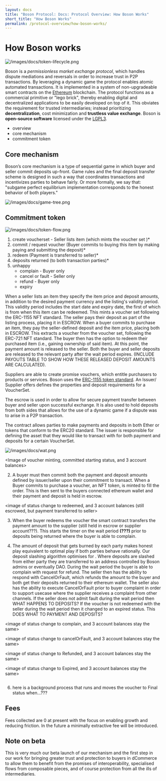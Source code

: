 ```yaml
---
layout: docs
title: "Boson Protocol: Docs: Protocol Overview: How Boson Works"
short_title: "How Boson Works"
permalink: /protocol-overview/how-boson-works/
---
```

# How Boson works

![/images/docs/token-lifecycle.png](/images/docs/token-lifecycle.png)

Boson is a *permissionless market exchange protocol*, which handles dispute 
mediations and reversals in order to increase trust in P2P transactions. By 
leveraging a dynamic game the protocol enables atomic automated transactions. 
It is implemented in a system of non-upgradeable smart contracts on the 
[Ethereum](https://ethereum.org/) blockchain. The protocol functions as a 
commercial primitive or "lego brick", thereby enabling digital and 
decentralized applications to be easily developed on top of it. This obviates 
the requirement for trusted intermediaries; instead prioritizing 
**decentralization**, cost minimization and **trustless value exchange**. Boson 
is **open-source software** licensed under the 
[LGPL3](https://www.gnu.org/licenses/lgpl-3.0.en.html).

- overview
- core mechanism
- commitment token

## Core mechanism

Boson’s core mechanism is a type of sequential game in which buyer and seller 
commit deposits up-front. Game rules and the final deposit transfer scheme is 
designed in such a way that coordinates transactions and incentivizes parties 
to behave fairly. Or more formally, we say that: "subgame perfect equilibrium 
implementation corresponds to the honest behavior of both players."

![/images/docs/game-tree.png](/images/docs/game-tree.png)

## Commitment token

![/images/docs/token-flow.png](/images/docs/token-flow.png)

1. create voucherset - Seller lists item (which mints the voucher set )*
2. commit / request voucher (Buyer commits to buying this item by making paying 
and submitting the deposit)*
3. redeem (Payment is transferred to seller)*
4. deposits returned (to both transaction parties)*
5. unhappy
    - complain - Buyer only
    - cancel or fault - Seller only
    - refund - Buyer only
    - expiry

When a seller lists an item they specify the item price and deposit amounts, 
in addition to the desired payment currency and the listing's validity period. 
This validity period includes the start date and expiry date, the first of 
which is from when this item can be redeemed. This mints a voucher set 
following the ERC-1155 NFT standard. The seller pays their deposit as part of 
the listing process, placing it in ESCROW. When a buyer commits to purchase an 
item, they pay the seller-defined deposit and the item price, placing both in 
ESCROW. This extracts a voucher from the voucher set, following the ERC-721 
NFT standard. The buyer then has the option to redeem their purchased item 
(i.e., gaining ownership of said item). At this point, the payment amount is 
released to the seller. Both the buyer and seller deposits are released to the 
relevant party after the wait period expires. (INCLUDE PAYOUTS TABLE TO SHOW 
HOW THESE RELEASED DEPOSIT AMOUNTS ARE CALCULATED).

Suppliers are able to create promise vouchers, which entitle purchasers to 
products or services. Boson uses the 
[ERC-1155 token standard](https://eips.ethereum.org/EIPS/eip-1155). An Issuer/
Supplier offers defines the properties and deposit requirements for a 
VoucherSet. 

The escrow is used in order to allow for secure payment transfer between buyer 
and seller upon successful exchange. It is also used to hold deposits from both 
sides that allows for the use of a dynamic game if a dispute was to arise in a 
P2P transaction. 

The contract allows parties to make payments and deposits in both Ether or 
tokens that conform to the ERC20 standard. The issuer is responsible for 
defining the asset that they would like to transact with for both payment and 
deposits for a certain VoucherSet. 

![/images/docs/wat.png](/images/docs/wat.png)

<Image of voucher minting, committed starting status, and 3 account balances>

2. A buyer must then commit both the payment and deposit amounts defined by 
issuer/seller upon their commitment to transact. When a Buyer commits to 
purchase a voucher, an NFT token, is minted to fill the order. This is then 
sent to the buyers connected ethereum wallet and their payment and deposit is 
held in escrow.

<image of status change to redeemed, and 3 account balances (still escrowed, but payment transferred to seller>

3. When the buyer redeems the voucher the smart contract transfers the payment 
amount to the supplier (still held in escrow or supplier account???). This 
starts the timer on the wait period **(???)** prior to deposits being returned 
where the buyer is able to complain.

5. The amount of deposit that gets burned by each party makes honest play 
equivalent to optimal play if both parties behave rationally. Our deposit 
slashing algorithm optimises for <inset objective value here>. Where deposits 
are slashed from either party they are transferred to an address controlled by 
Boson admins or eventually DAO. During the wait period the buyer is able to 
complain with request for refund. The seller then has the ability to respond 
with CancelOrFault, which refunds the amount to the buyer and both get their 
deposits returned to their ethereum wallet. The seller also has the ability to 
execute CancelOrFault prior to buyer complaint in order to support usecase 
where the supplier receives a complaint from other channels. If the seller does 
not admit fault during the wait period then WHAT HAPPENS TO DEPOSITS? If the 
voucher is not redeemed with the seller during the wait period then it changed 
to an expired status. This DOES WHAT TO PAYMENT AND DEPOSITS?

<image of status change to complain, and 3 account balances stay the same>

<image of status change to cancelOrFault, and 3 account balances stay the same>

<image of status change to Refunded, and 3 account balances stay the same>

<image of status change to Expired, and 3 account balances stay the same>

<image of status change to Final>

6. here is a background process that runs and moves the voucher to Final status 
when...???

## Fees

Fees collected are 0 at present with the focus on enabling growth and reducing 
friction. In the future a minimally extractive fee will be introduced.

## Note on beta

This is very much our beta launch of our mechanism and the first step in our 
work for bringing greater trust and protection to buyers in dCommerce to allow 
them to benefit from the promises of interoperability, specialised flows from 
composable pieces, and of course protection from all the ills of intermediaries.
